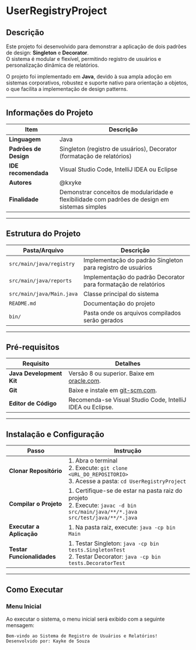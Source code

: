 # UserRegistryProject

## Descrição

Este projeto foi desenvolvido para demonstrar a aplicação de dois padrões de design: **Singleton** e **Decorator**.  
O sistema é modular e flexível, permitindo registro de usuários e personalização dinâmica de relatórios.  

O projeto foi implementado em **Java**, devido à sua ampla adoção em sistemas corporativos, robustez e suporte nativo para orientação a objetos, o que facilita a implementação de design patterns.

---

## Informações do Projeto

| **Item**                   | **Descrição**                                                                                         |
|----------------------------|-----------------------------------------------------------------------------------------------------|
| **Linguagem**              | Java                                                                                               |
| **Padrões de Design**      | Singleton (registro de usuários), Decorator (formatação de relatórios)                             |
| **IDE recomendada**        | Visual Studio Code, IntelliJ IDEA ou Eclipse                                                      |
| **Autores**                | @kxyke
| **Finalidade**             | Demonstrar conceitos de modularidade e flexibilidade com padrões de design em sistemas simples             |

---

## Estrutura do Projeto

| **Pasta/Arquivo**        | **Descrição**                                                                                      |
|--------------------------|--------------------------------------------------------------------------------------------------|
| `src/main/java/registry` | Implementação do padrão Singleton para registro de usuários                                      |
| `src/main/java/reports`  | Implementação do padrão Decorator para formatação de relatórios                                  |
| `src/main/java/Main.java`| Classe principal do sistema                                                                      |
| `README.md`              | Documentação do projeto                                                                          |
| `bin/`                   | Pasta onde os arquivos compilados serão gerados                                                 |

---

## Pré-requisitos

| **Requisito**             | **Detalhes**                                                                                       |
|---------------------------|---------------------------------------------------------------------------------------------------|
| **Java Development Kit**  | Versão 8 ou superior. Baixe em [oracle.com](https://www.oracle.com/java/technologies/javase-downloads.html). |
| **Git**                   | Baixe e instale em [git-scm.com](https://git-scm.com/).                                           |
| **Editor de Código**      | Recomenda-se Visual Studio Code, IntelliJ IDEA ou Eclipse.                                        |

---

## Instalação e Configuração

| **Passo**                  | **Instrução**                                                                                   |
|----------------------------|-------------------------------------------------------------------------------------------------|
| **Clonar Repositório**     | 1. Abra o terminal<br>2. Execute: `git clone <URL_DO_REPOSITORIO>`<br>3. Acesse a pasta: `cd UserRegistryProject` |
| **Compilar o Projeto**     | 1. Certifique-se de estar na pasta raiz do projeto<br>2. Execute: `javac -d bin src/main/java/**/*.java src/test/java/**/*.java` |
| **Executar a Aplicação**   | 1. Na pasta raiz, execute: `java -cp bin Main`                                                  |
| **Testar Funcionalidades** | 1. Testar Singleton: `java -cp bin tests.SingletonTest`<br>2. Testar Decorator: `java -cp bin tests.DecoratorTest` |

---

## Como Executar

### Menu Inicial

Ao executar o sistema, o menu inicial será exibido com a seguinte mensagem:

```plaintext
Bem-vindo ao Sistema de Registro de Usuários e Relatórios!  
Desenvolvido por: Kayke de Souza  
